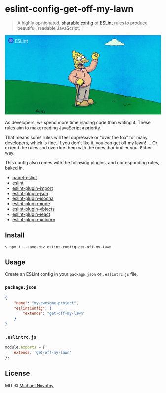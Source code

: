 # eslint-config-get-off-my-lawn

> A highly opinionated, [sharable config](http://eslint.org/docs/developer-guide/shareable-configs.html) of [ESLint](http://eslint.org) rules to produce beautiful, readable JavaScript.

![eslint-config-get-off-my-lawn](images/logo.jpg)

As developers, we spend more time reading code than writing it. These rules aim to make reading JavaScript a priority.

That means some rules will feel oppressive or "over the top" for many developers, which is fine. If you don't like it, you can get off my lawn! ... Or extend the rules and override them with the ones that bother you. Either way.

This config also comes with the following plugins, and corresponding rules, baked in.

* [babel-eslint](https://www.npmjs.com/package/babel-eslint)
* [eslint](https://www.npmjs.com/package/eslint)
* [eslint-plugin-import](https://www.npmjs.com/package/eslint-plugin-import)
* [eslint-plugin-json](https://www.npmjs.com/package/eslint-plugin-json)
* [eslint-plugin-mocha](https://www.npmjs.com/package/eslint-plugin-mocha)
* [eslint-plugin-node](https://www.npmjs.com/package/eslint-plugin-node)
* [eslint-plugin-objects](https://www.npmjs.com/package/eslint-plugin-objects)
* [eslint-plugin-react](https://www.npmjs.com/package/eslint-plugin-react)
* [eslint-plugin-unicorn](https://www.npmjs.com/package/eslint-plugin-unicorn)

## Install

```
$ npm i --save-dev eslint-config-get-off-my-lawn
```

## Usage

Create an ESLint config in your `package.json` or `.eslintrc.js` file.

### `package.json`

```json
{
	"name": "my-awesome-project",
	"eslintConfig": {
		"extends": "get-off-my-lawn"
	}
}
```

### `.eslintrc.js`

```js
module.exports = {
    extends: 'get-off-my-lawn'
};
```

## License

MIT © [Michael Novotny](http://manovotny.com)
